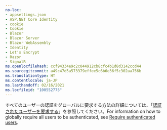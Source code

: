 ```yaml
---
no-loc:
- appsettings.json
- ASP.NET Core Identity
- cookie
- Cookie
- Blazor
- Blazor Server
- Blazor WebAssembly
- Identity
- Let's Encrypt
- Razor
- SignalR
ms.openlocfilehash: ccf94334e9c2c044912cb8cfc4b1d8d3142ccd44
ms.sourcegitcommit: a49c47d5a573379effee5c6b6e36f5c302aa756b
ms.translationtype: HT
ms.contentlocale: ja-JP
ms.lasthandoff: 02/16/2021
ms.locfileid: "100552775"
---
```

<span data-ttu-id="c0f14-101">すべてのユーザーの認証をグローバルに要求する方法の詳細については、「[認証されたユーザーを要求する](xref:security/authorization/secure-data#rau)」を参照してください。</span><span class="sxs-lookup"><span data-stu-id="c0f14-101">For information on how to globally require all users to be authenticated, see [Require authenticated users](xref:security/authorization/secure-data#rau).</span></span>